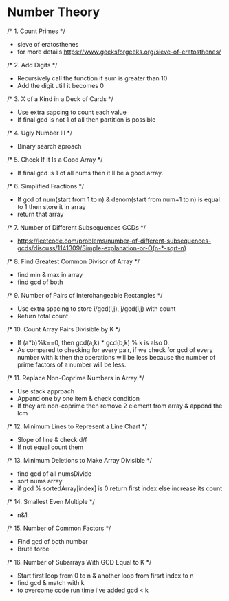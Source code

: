 # Number Theory

/* 1. Count Primes */

- sieve of eratosthenes
- for more details https://www.geeksforgeeks.org/sieve-of-eratosthenes/

/* 2. Add Digits */

- Recursively call the function if sum is greater than 10
- Add the digit utill it becomes 0

/* 3. X of a Kind in a Deck of Cards */

- Use extra sapcing to count each value
- If final gcd is not 1 of all then partition is possible
 
/* 4. Ugly Number III */
 
- Binary search aproach
 
/* 5. Check If It Is a Good Array */
 
- If final gcd is 1 of all nums then it'll be a good array.
 
/* 6. Simplified Fractions */

- If gcd of num(start from 1 to n) & denom(start from num+1 to n) is equal to 1 then store it in array
- return that array
 
/* 7. Number of Different Subsequences GCDs */

- https://leetcode.com/problems/number-of-different-subsequences-gcds/discuss/1141309/Simple-explanation-or-O(n-*-sqrt-n)
 
/* 8. Find Greatest Common Divisor of Array */
 
- find min & max in array
- find gcd of both
 
/* 9. Number of Pairs of Interchangeable Rectangles */
 
- Use extra spacing to store i/gcd(i,j), j/gcd(i,j) with count
- Return total count
 
/* 10. Count Array Pairs Divisible by K */

- If (a*b)%k==0, then gcd(a,k) * gcd(b,k) % k is also 0.
- As compared to checking for every pair, if we check for gcd of every number with k then the operations will be less because the number of prime factors of a number will be less.

/* 11. Replace Non-Coprime Numbers in Array */

- Use stack approach
- Append one by one item & check condition
- If they are non-coprime then remove 2 element from array & append the lcm

/* 12. Minimum Lines to Represent a Line Chart */

- Slope of line & check d/f
- If not equal count them

/* 13. Minimum Deletions to Make Array Divisible */

- find gcd of all numsDivide
- sort nums array
- if gcd % sortedArray[index] is 0 return first index else increase its count

/* 14. Smallest Even Multiple */

- n&1

/* 15. Number of Common Factors */

- Find gcd of both number
- Brute force

/* 16. Number of Subarrays With GCD Equal to K */

- Start first loop from 0 to n & another loop from firsrt index to n
- find gcd & match with k
- to overcome code run time i've added gcd < k 
